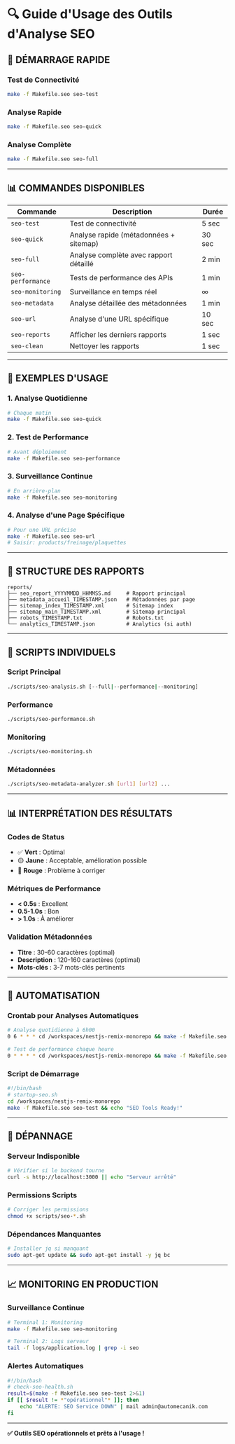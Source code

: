 # 🔍 Guide d'Usage des Outils d'Analyse SEO

## 🚀 **DÉMARRAGE RAPIDE**

### **Test de Connectivité**
```bash
make -f Makefile.seo seo-test
```

### **Analyse Rapide**
```bash
make -f Makefile.seo seo-quick
```

### **Analyse Complète**
```bash
make -f Makefile.seo seo-full
```

---

## 📊 **COMMANDES DISPONIBLES**

| Commande | Description | Durée |
|----------|-------------|-------|
| `seo-test` | Test de connectivité | 5 sec |
| `seo-quick` | Analyse rapide (métadonnées + sitemap) | 30 sec |
| `seo-full` | Analyse complète avec rapport détaillé | 2 min |
| `seo-performance` | Tests de performance des APIs | 1 min |
| `seo-monitoring` | Surveillance en temps réel | ∞ |
| `seo-metadata` | Analyse détaillée des métadonnées | 1 min |
| `seo-url` | Analyse d'une URL spécifique | 10 sec |
| `seo-reports` | Afficher les derniers rapports | 1 sec |
| `seo-clean` | Nettoyer les rapports | 1 sec |

---

## 🎯 **EXEMPLES D'USAGE**

### **1. Analyse Quotidienne**
```bash
# Chaque matin
make -f Makefile.seo seo-quick
```

### **2. Test de Performance**
```bash
# Avant déploiement
make -f Makefile.seo seo-performance
```

### **3. Surveillance Continue**
```bash
# En arrière-plan
make -f Makefile.seo seo-monitoring
```

### **4. Analyse d'une Page Spécifique**
```bash
# Pour une URL précise
make -f Makefile.seo seo-url
# Saisir: products/freinage/plaquettes
```

---

## 📁 **STRUCTURE DES RAPPORTS**

```
reports/
├── seo_report_YYYYMMDD_HHMMSS.md     # Rapport principal
├── metadata_accueil_TIMESTAMP.json   # Métadonnées par page
├── sitemap_index_TIMESTAMP.xml       # Sitemap index
├── sitemap_main_TIMESTAMP.xml        # Sitemap principal
├── robots_TIMESTAMP.txt              # Robots.txt
└── analytics_TIMESTAMP.json          # Analytics (si auth)
```

---

## 🔧 **SCRIPTS INDIVIDUELS**

### **Script Principal**
```bash
./scripts/seo-analysis.sh [--full|--performance|--monitoring]
```

### **Performance**
```bash
./scripts/seo-performance.sh
```

### **Monitoring**
```bash
./scripts/seo-monitoring.sh
```

### **Métadonnées**
```bash
./scripts/seo-metadata-analyzer.sh [url1] [url2] ...
```

---

## 📊 **INTERPRÉTATION DES RÉSULTATS**

### **Codes de Status**
- ✅ **Vert** : Optimal
- 🟡 **Jaune** : Acceptable, amélioration possible
- 🔴 **Rouge** : Problème à corriger

### **Métriques de Performance**
- **< 0.5s** : Excellent
- **0.5-1.0s** : Bon
- **> 1.0s** : À améliorer

### **Validation Métadonnées**
- **Titre** : 30-60 caractères (optimal)
- **Description** : 120-160 caractères (optimal)
- **Mots-clés** : 3-7 mots-clés pertinents

---

## 🔄 **AUTOMATISATION**

### **Crontab pour Analyses Automatiques**
```bash
# Analyse quotidienne à 6h00
0 6 * * * cd /workspaces/nestjs-remix-monorepo && make -f Makefile.seo seo-quick

# Test de performance chaque heure
0 * * * * cd /workspaces/nestjs-remix-monorepo && make -f Makefile.seo seo-performance
```

### **Script de Démarrage**
```bash
#!/bin/bash
# startup-seo.sh
cd /workspaces/nestjs-remix-monorepo
make -f Makefile.seo seo-test && echo "SEO Tools Ready!"
```

---

## 🚨 **DÉPANNAGE**

### **Serveur Indisponible**
```bash
# Vérifier si le backend tourne
curl -s http://localhost:3000 || echo "Serveur arrêté"
```

### **Permissions Scripts**
```bash
# Corriger les permissions
chmod +x scripts/seo-*.sh
```

### **Dépendances Manquantes**
```bash
# Installer jq si manquant
sudo apt-get update && sudo apt-get install -y jq bc
```

---

## 📈 **MONITORING EN PRODUCTION**

### **Surveillance Continue**
```bash
# Terminal 1: Monitoring
make -f Makefile.seo seo-monitoring

# Terminal 2: Logs serveur
tail -f logs/application.log | grep -i seo
```

### **Alertes Automatiques**
```bash
#!/bin/bash
# check-seo-health.sh
result=$(make -f Makefile.seo seo-test 2>&1)
if [[ $result != *"opérationnel"* ]]; then
    echo "ALERTE: SEO Service DOWN" | mail admin@automecanik.com
fi
```

---

**✅ Outils SEO opérationnels et prêts à l'usage !**
